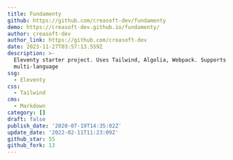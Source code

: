 ```yaml
---
title: Fundamenty
github: https://github.com/creasoft-dev/fundamenty
demo: https://creasoft-dev.github.io/fundamenty/
author: creasoft-dev
author_link: https://github.com/creasoft-dev
date: 2023-11-27T03:57:13.559Z
description: >-
  Eleventy starter project. Uses Tailwind, Algolia, Webpack. Supports
  multi-language
ssg:
  - Eleventy
css:
  - Tailwind
cms:
  - Markdown
category: []
draft: false
publish_date: '2020-07-19T14:35:02Z'
update_date: '2022-02-11T11:23:09Z'
github_star: 55
github_fork: 13
---
```

